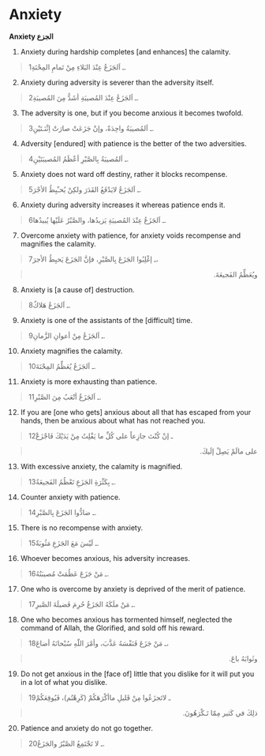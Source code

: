 Anxiety
=======

**Anxiety الجزع**

1. Anxiety during hardship completes [and enhances] the calamity.

> 1ـ اَلجَزَعُ عِنْدَ البَلاءِ مِنْ تَمامِ المِحْنَةِ.

2. Anxiety during adversity is severer than the adversity itself.

> 2ـ اَلجَزَعُ عِنْدَ المُصيبَةِ أشَدُّ مِنَ المُصيبَةِ.

3. The adversity is one, but if you become anxious it becomes twofold.

> 3ـ اَلمُصيبَةُ واحِدَةٌ، وإنْ جَزَعَتْ صارَتْ اِثْنَـتَيْنِ.

4. Adversity [endured] with patience is the better of the two
adversities.

> 4ـ اَلمُصيبَةُ بِالصَّبْرِ أعْظَمُ المُصيبَتَيْنِ.

5. Anxiety does not ward off destiny, rather it blocks recompense.

> 5ـ اَلجَزَعُ لايَدْفَعُ القَدَرَ ولكِنْ يُحـْبِطُ الأجْرَ.

6. Anxiety during adversity increases it whereas patience ends it.

> 6ـ اَلجَزَعُ عِنْدَ المُصيبَةِ يَزيدُها، والصَّبْرُ عَلَيْها يُبيدُها.

7. Overcome anxiety with patience, for anxiety voids recompense and
magnifies the calamity.

> 7ـ إغْلِبُوا الجَزَعَ بِالصَّبْرِ، فإنَّ الجَزَعَ يَحبِطُ الأجرَ،
<blockquote dir="rtl">
  <p>
ويُعَظِّمُ الفَجيعَةَ.
  </p>
</blockquote>

8. Anxiety is [a cause of] destruction.

> 8ـ اَلجَزَعُ هَلاكٌ.

9. Anxiety is one of the assistants of the [difficult] time.

> 9ـ اَلجَزَعُ مِنْ أعوانِ الزَّمانِ.

10. Anxiety magnifies the calamity.

> 10ـ اَلجَزَعُ يُعَظِّمُ المِحْنَةَ.

11. Anxiety is more exhausting than patience.

> 11ـ اَلجَزَعُ أتْعَبُ مِنَ الصَّبْرِ.

12. If you are [one who gets] anxious about all that has escaped from
your hands, then be anxious about what has not reached you.

> 12ـ إنْ كُنْتَ جازِعاً على كُلِّ ما يَفْلِتُ مِنْ يَدَيْكَ فَاجْزَعْ
<blockquote dir="rtl">
  <p>
على مالَمْ يَصِلْ إلَيكَ.
  </p>
</blockquote>

13. With excessive anxiety, the calamity is magnified.

> 13ـ بِكَثْرَةِ الجَزَعِ تَعْظُمُ الفَجيعَةُ.

14. Counter anxiety with patience.

> 14ـ ضادُّوا الجَزَعَ بِالصَّبْرِ.

15. There is no recompense with anxiety.

> 15ـ لَيْسَ مَعَ الجَزَعِ مَثُوبَةٌ.

16. Whoever becomes anxious, his adversity increases.

> 16ـ مَنْ جَزَعَ عَظُمَتْ مُصيبَتُهُ.

17. One who is overcome by anxiety is deprived of the merit of patience.

> 17ـ مَنْ ملَكَهُ الجَزَعُ حُرِمَ فَضيلَةَ الصَّبرِ.

18. One who becomes anxious has tormented himself, neglected the command
of Allah, the Glorified, and sold off his reward.

> 18ـ مَنْ جَزَعَ فَنَفْسَهُ عَذَّبَ، وأمْرَ اللّهِ سُبْحانَهُ أضاعَ،
<blockquote dir="rtl">
  <p>
وثَوابَهُ باعَ.
  </p>
</blockquote>

19. Do not get anxious in the [face of] little that you dislike for it
will put you in a lot of what you dislike.

> 19ـ لاتَجزَعُوا مِنْ قَليلِ ماأكْرَهَكُمْ (كَرِهْتُم)، فَيُوقِعَكُمْ
<blockquote dir="rtl">
  <p>
ذلِكَ في كَثير مِمّا تَـكْرَهُونَ.
  </p>
</blockquote>

20. Patience and anxiety do not go together.

> 20ـ لا تَجْتَمِعُ الصَّبْرُ والجَزَعُ.


